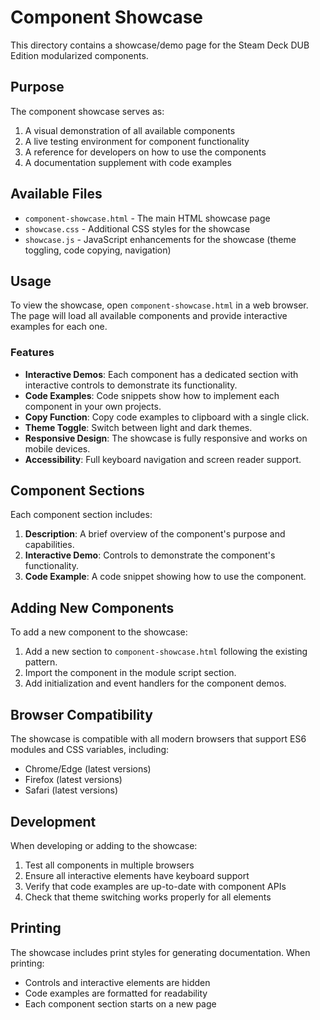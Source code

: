 # Component Showcase

This directory contains a showcase/demo page for the Steam Deck DUB Edition modularized components.

## Purpose

The component showcase serves as:

1. A visual demonstration of all available components
2. A live testing environment for component functionality
3. A reference for developers on how to use the components
4. A documentation supplement with code examples

## Available Files

- `component-showcase.html` - The main HTML showcase page
- `showcase.css` - Additional CSS styles for the showcase
- `showcase.js` - JavaScript enhancements for the showcase (theme toggling, code copying, navigation)

## Usage

To view the showcase, open `component-showcase.html` in a web browser. The page will load all available components and provide interactive examples for each one.

### Features

- **Interactive Demos**: Each component has a dedicated section with interactive controls to demonstrate its functionality.
- **Code Examples**: Code snippets show how to implement each component in your own projects.
- **Copy Function**: Copy code examples to clipboard with a single click.
- **Theme Toggle**: Switch between light and dark themes.
- **Responsive Design**: The showcase is fully responsive and works on mobile devices.
- **Accessibility**: Full keyboard navigation and screen reader support.

## Component Sections

Each component section includes:

1. **Description**: A brief overview of the component's purpose and capabilities.
2. **Interactive Demo**: Controls to demonstrate the component's functionality.
3. **Code Example**: A code snippet showing how to use the component.

## Adding New Components

To add a new component to the showcase:

1. Add a new section to `component-showcase.html` following the existing pattern.
2. Import the component in the module script section.
3. Add initialization and event handlers for the component demos.

## Browser Compatibility

The showcase is compatible with all modern browsers that support ES6 modules and CSS variables, including:

- Chrome/Edge (latest versions)
- Firefox (latest versions)
- Safari (latest versions)

## Development

When developing or adding to the showcase:

1. Test all components in multiple browsers
2. Ensure all interactive elements have keyboard support
3. Verify that code examples are up-to-date with component APIs
4. Check that theme switching works properly for all elements

## Printing

The showcase includes print styles for generating documentation. When printing:

- Controls and interactive elements are hidden
- Code examples are formatted for readability
- Each component section starts on a new page 